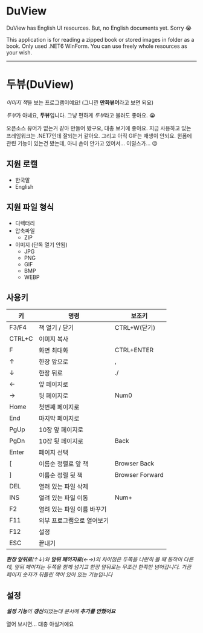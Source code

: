 
# DuView
DuView has English UI resources. But, no English documents yet. Sorry 😭

This application is for reading a zipped book or stored images in folder as a book. Only used .NET6 WinForm. You can use freely whole resources as your wish.

---

# 두뷰(DuView)
*이미지 책*을 보는 프로그램이예요! (그니깐 **만화뷰어**라고 보면 되요)

*두부*가 아녜요, **두뷰**입니다. 그냥 편하게 *두부*라고 불러도 좋아요. 😭

오픈소스 뷰어가 없는거 같아 만들어 봤구요, 대충 보기에 좋아요. 지금 사용하고 있는 프레임워크는 .NET7인데 잘되는거 같아요. 
그리고 아직 GIF는 재생이 안되요. 윈폼에 관련 기능이 있는건 봤는데, 아니 손이 안가고 있어서... 이럴스가... 😥

## 지원 로캘
* 한국말
* English

## 지원 파일 형식
* 디렉터리
* 압축파일
	* ZIP
* 이미지 (단독 열기 안됨)
	* JPG
	* PNG
	* GIF
	* BMP
	* WEBP

## 사용키 
| 키      | 명령              | 보조키             |
|--------|-----------------|-----------------|
| F3/F4  | 책 열기 / 닫기       | CTRL+W(닫기)      
| CTRL+C | 이미지 복사          ||
| F      | 화면 최대화          | CTRL+ENTER      |
| ↑      | 한장 앞으로          | ,               |
| ↓      | 한장 뒤로           | ./              |
| ←      | 앞 페이지로          ||
| →      | 뒷 페이지로          | Num0            |
| Home   | 첫번째 페이지로        ||
| End    | 마지막 페이지로        ||
| PgUp   | 10장 앞 페이지로      ||
| PgDn   | 10장 뒷 페이지로      | Back            |
| Enter  | 페이지 선택          ||
| [      | 이름순 정렬로 앞 책     | Browser Back    |
| ]      | 이름순 정렬 뒷 책      | Browser Forward |
| DEL    | 열려 있는 파일 삭제     ||
| INS | 열려 있는 파일 이동     | Num+            |
| F2     | 열려 있는 파일 이름 바꾸기 ||
| F11    | 외부 프로그램으로 열어보기  ||
| F12    | 설정              ||
| ESC    | 끝내기             ||

***한장 앞뒤로**(↑↓)와 **앞뒤 페이지로**(←→)의 차이점은 두쪽을 나란히 볼 때 동작이 다른데, 앞뒤 페이지는 두쪽을 함께 넘기고 한장 앞뒤로는 무조건 한쪽만 넘어갑니다. 가끔 페이지 숫자가 뒤틀린 책이 있어 있는 기능입니다*


## 설정
***설정 기능**이 **갱신**되었는데 문서에 **추가를 안했어요***

열어 보시면... 대충 아실거예요
